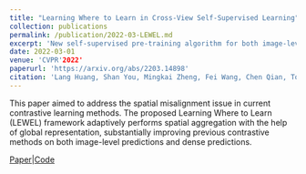 ```yaml
---
title: "Learning Where to Learn in Cross-View Self-Supervised Learning"
collection: publications
permalink: /publication/2022-03-LEWEL.md
excerpt: 'New self-supervised pre-training algorithm for both image-level predictions and dense predictions.'
date: 2022-03-01
venue: 'CVPR'2022'
paperurl: 'https://arxiv.org/abs/2203.14898'
citation: 'Lang Huang, Shan You, Mingkai Zheng, Fei Wang, Chen Qian, Toshihiko Yamasaki (2022). &quot;Learning Where to Learn in Cross-View Self-Supervised Learning; <i>CVPR'2022</i>.'
---
```

This paper aimed to address the spatial misalignment issue in current contrastive learning methods. The proposed Learning Where to Learn (LEWEL) framework adaptively performs spatial aggregation with the help of global representation, substantially improving previous contrastive methods on both image-level predictions and dense predictions.

[Paper](https://arxiv.org/abs/2203.14898)|[Code](https://github.com/LayneH/LEWEL)